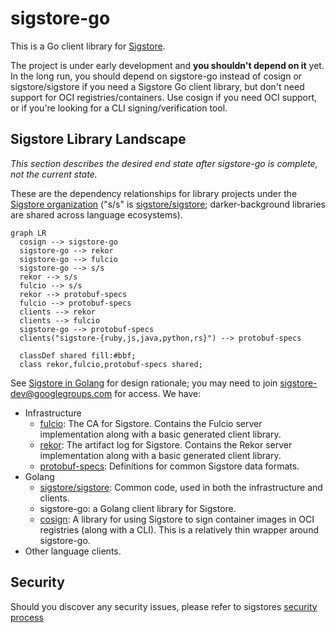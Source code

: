 # sigstore-go 

This is a Go client library for [Sigstore](https://sigstore.dev/).

The project is under early development and **you shouldn't depend on it** yet. In the long run, you should depend on sigstore-go instead of cosign or sigstore/sigstore if you need a Sigstore Go client library, but don't need support for OCI registries/containers. Use cosign if you need OCI support, or if you're looking for a CLI signing/verification tool.

## Sigstore Library Landscape

*This section describes the desired end state after sigstore-go is complete, not the current state.*

These are the dependency relationships for library projects under the [Sigstore organization](https://github.com/sigstore) ("s/s" is [sigstore/sigstore](https://github.com/sigstore/sigstore); darker-background libraries are shared across language ecosystems).

```mermaid
graph LR
  cosign --> sigstore-go
  sigstore-go --> rekor
  sigstore-go --> fulcio
  sigstore-go --> s/s
  rekor --> s/s
  fulcio --> s/s
  rekor --> protobuf-specs
  fulcio --> protobuf-specs
  clients --> rekor
  clients --> fulcio
  sigstore-go --> protobuf-specs
  clients("sigstore-{ruby,js,java,python,rs}") --> protobuf-specs
  
  classDef shared fill:#bbf;
  class rekor,fulcio,protobuf-specs shared;
```

See [Sigstore in Golang](https://docs.google.com/document/d/1aZfk1TlzcuaO0uz76M9D26-gAvoZLn0oCAKvkbuhcPM/edit) for design rationale; you may need to join sigstore-dev@googlegroups.com for access. We have:

* Infrastructure
  * [fulcio](https://github.com/sigstore/fulcio): The CA for Sigstore. Contains the Fulcio server implementation along with a basic generated client library. 
  * [rekor](https://github.com/sigstore/rekor): The artifact log for Sigstore. Contains the Rekor server implementation along with a basic generated client library.
  * [protobuf-specs](https://github.com/sigstore/protobuf-specs): Definitions for common Sigstore data formats.
* Golang
  * [sigstore/sigstore](https://github.com/sigstore/sigstore): Common code, used in both the infrastructure and clients.
  * sigstore-go: a Golang client library for Sigstore.
  * [cosign](https://github.com/sigstore/cosign): A library for using Sigstore to sign container images in OCI registries (along with a CLI). This is a relatively thin wrapper around sigstore-go.
* Other language clients.

## Security

Should you discover any security issues, please refer to sigstores [security
process](https://github.com/sigstore/community/blob/main/SECURITY.md)
